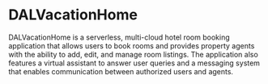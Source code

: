 # DALVacationHome
DALVacationHome is a serverless, multi-cloud hotel room booking application that allows users to book rooms and provides property agents with the ability to add, edit, and manage room listings. The application also features a virtual assistant to answer user queries and a messaging system that enables communication between authorized users and agents.
